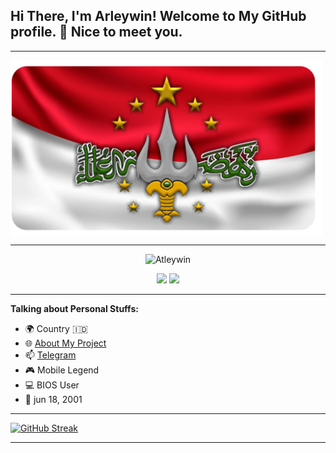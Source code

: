 <!-- Your title -->
## Hi There, I'm Arleywin! Welcome to My GitHub profile. 👋 Nice to meet you.
---
<img align="center" src="https://github.com/ARleywin/ARleywin/raw/main/benner.png" width="500"/>

---
<p align="center"> <img src="https://komarev.com/ghpvc/?username=arleywin&label=Profile%20views&color=0e75b6&style=flat" alt="Atleywin" /> </p>
<p align="center">
<a href="https://github.com/ARleywin"> <img src="https://img.shields.io/badge/-Github-000?style=flat&logo=Github&logoColor=white" /></a>
<a href="https://felandy@xzi-os.com"> <img src="https://img.shields.io/badge/-Gmail-c14438?style=flat&logo=Gmail&logoColor=white" /></a>

---
<!-- Talking about you -->
**Talking about Personal Stuffs:**


- 🌍 Country 🇮🇩
- 🌐 [About My Project](https://t.me/Felixandi79)
- 📫 [Telegram](https://t.me/Arthurleywin)
- 🎮 Mobile Legend
- 💻 BIOS User
- 🎉 jun 18, 2001

---

[![GitHub Streak](http://github-readme-streak-stats.herokuapp.com?user=ARleywin&theme=tokyonight_duo&date_format=M%20j%5B%2C%20Y%5D)](https://git.io/streak-stats)

---
